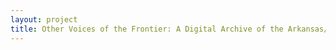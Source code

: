 ```yaml
--- 
layout: project 
title: Other Voices of the Frontier: A Digital Archive of the Arkansas/Oklahoma River Valley
---
```



